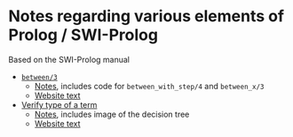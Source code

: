 # Notes regarding various elements of Prolog / SWI-Prolog

Based on the SWI-Prolog manual

- [`between/3`](https://eu.swi-prolog.org/pldoc/doc_for?object=between/3)
   - [Notes](about_between), includes code for `between_with_step/4` and `between_x/3` 
   - [Website text](/website_comment_texts/between.txt)
- [Verify type of a term](https://eu.swi-prolog.org/pldoc/man?section=typetest)
   - [Notes](about_swipl_data_types), includes image of the decision tree
   - [Website text](/website_comment_texts/type_tree_in_ascii.txt)
   
